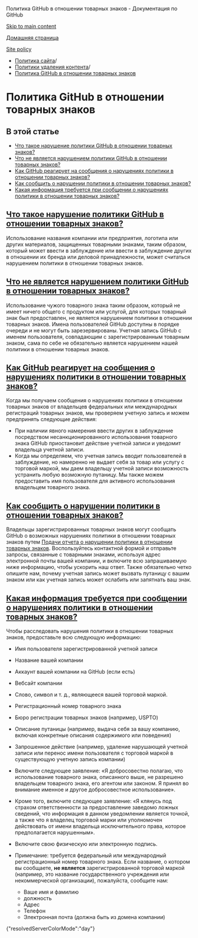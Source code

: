 Политика GitHub в отношении товарных знаков - Документация по GitHub

[Skip to main content](#main-content)

[Домашняя страница](/ru)

[Site policy](/ru/site-policy)

* [Политика сайта](/ru/site-policy)/
* [Политики удаления контента](/ru/site-policy/content-removal-policies)/
* [Политика GitHub в отношении товарных знаков](/ru/site-policy/content-removal-policies/github-trademark-policy)

Политика GitHub в отношении товарных знаков
==========

В этой статье
----------

* [Что такое нарушение политики GitHub в отношении товарных знаков?](#what-is-a-github-trademark-policy-violation)
* [Что не является нарушением политики GitHub в отношении товарных знаков?](#what-is-not-a-github-trademark-policy-violation)
* [Как GitHub реагирует на сообщения о нарушениях политики в отношении товарных знаков?](#how-does-github-respond-to-reported-trademark-policy-violations)
* [Как сообщить о нарушении политики в отношении товарных знаков?](#how-do-i-report-a-trademark-policy-violation)
* [Какая информация требуется при сообщении о нарушениях политики в отношении товарных знаков?](#what-information-is-required-when-reporting-trademark-policy-violations)

[Что такое нарушение политики GitHub в отношении товарных знаков?](#what-is-a-github-trademark-policy-violation)
----------

Использование названия компании или предприятия, логотипа или других материалов, защищенных товарными знаками, таким образом, который может ввести в заблуждение или ввести в заблуждение других в отношении их бренда или деловой принадлежности, может считаться нарушением политики в отношении товарных знаков.

[Что не является нарушением политики GitHub в отношении товарных знаков?](#what-is-not-a-github-trademark-policy-violation)
----------

Использование чужого товарного знака таким образом, который не имеет ничего общего с продуктом или услугой, для которых товарный знак был предоставлен, не является нарушением политики в отношении товарных знаков. Имена пользователей GitHub доступны в порядке очереди и не могут быть зарезервированы. Учетная запись GitHub с именем пользователя, совпадающим с зарегистрированным товарным знаком, сама по себе не обязательно является нарушением нашей политики в отношении товарных знаков.

[Как GitHub реагирует на сообщения о нарушениях политики в отношении товарных знаков?](#how-does-github-respond-to-reported-trademark-policy-violations)
----------

Когда мы получаем сообщения о нарушениях политики в отношении товарных знаков от владельцев федеральных или международных регистраций товарных знаков, мы проверяем учетную запись и можем предпринять следующие действия:

* При наличии явного намерения ввести других в заблуждение посредством несанкционированного использования товарного знака GitHub приостановит действие учетной записи и уведомит владельца учетной записи.
* Когда мы определяем, что учетная запись вводит пользователей в заблуждение, но намеренно не выдает себя за товар или услугу с торговой маркой, мы даем владельцу учетной записи возможность устранить любую возможную путаницу. Мы также можем предоставить имя пользователя для активного использования владельцем товарного знака.

[Как сообщить о нарушении политики в отношении товарных знаков?](#how-do-i-report-a-trademark-policy-violation)
----------

Владельцы зарегистрированных товарных знаков могут сообщать GitHub о возможных нарушениях политики в отношении товарных знаков путем [Подачи отчета о нарушении политики в отношении товарных знаков](https://support.github.com/contact/trademark-policy). Воспользуйтесь контактной формой и отправьте запросы, связанные с товарными знаками, используя адрес электронной почты вашей компании, и включите всю запрашиваемую ниже информацию, чтобы ускорить наш ответ. Также обязательно четко опишите нам, почему учетная запись может вызвать путаницу с вашим знаком или как учетная запись может ослабить или запятнать ваш знак.

[Какая информация требуется при сообщении о нарушениях политики в отношении товарных знаков?](#what-information-is-required-when-reporting-trademark-policy-violations)
----------

Чтобы расследовать нарушения политики в отношении товарных знаков, предоставьте всю следующую информацию:

* Имя пользователя зарегистрированной учетной записи

* Название вашей компании

* Аккаунт вашей компании на GitHub (если есть)

* Вебсайт компании

* Слово, символ и т. д., являющееся вашей торговой маркой.

* Регистрационный номер товарного знака

* Бюро регистрации товарных знаков (например, USPTO)

* Описание путаницы (например, выдача себя за вашу компанию, включая конкретные описания содержимого или поведения)

* Запрошенное действие (например, удаление нарушающей учетной записи или перенос имени пользователя с торговой маркой в существующую учетную запись компании)

* Включите следующее заявление: «Я добросовестно полагаю, что использование товарного знака, описанного выше, не разрешено владельцем товарного знака, его агентом или законом. Я принял во внимание именное и другое добросовестное использование».

* Кроме того, включите следующее заявление: «Я клянусь под страхом ответственности за предоставление заведомо ложных сведений, что информация в данном уведомлении является точной, а также что я владелец торговой марки или уполномочен действовать от имени владельца исключительного права, которое предполагается нарушенным».

* Включите свою физическую или электронную подпись.

* Примечание: требуется федеральный или международный регистрационный номер товарного знака. Если название, о котором вы сообщаете, **не является** зарегистрированной торговой маркой (например, это название государственного учреждения или некоммерческой организации), пожалуйста, сообщите нам:

  * Ваше имя и фамилию
  * должность
  * Адрес
  * Телефон
  * Электронная почта (должна быть из домена компании)

{"resolvedServerColorMode":"day"}

